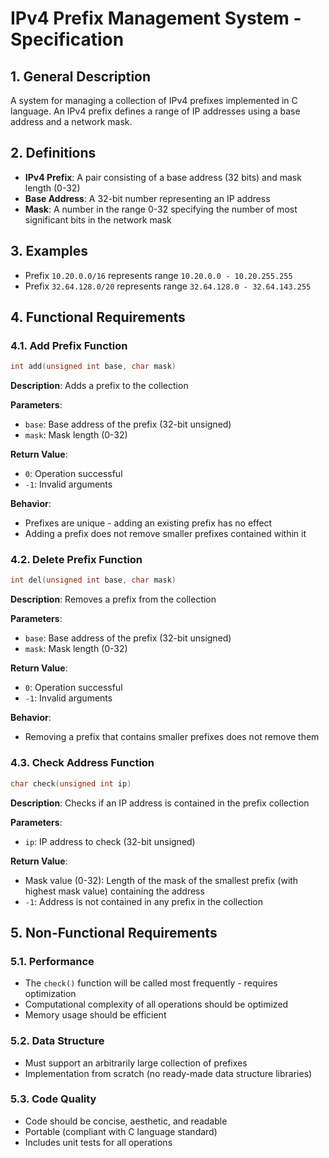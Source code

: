 # IPv4 Prefix Management System - Specification

## 1. General Description

A system for managing a collection of IPv4 prefixes implemented in C language. An IPv4 prefix defines a range of IP addresses using a base address and a network mask.

## 2. Definitions

- **IPv4 Prefix**: A pair consisting of a base address (32 bits) and mask length (0-32)
- **Base Address**: A 32-bit number representing an IP address
- **Mask**: A number in the range 0-32 specifying the number of most significant bits in the network mask

## 3. Examples

- Prefix `10.20.0.0/16` represents range `10.20.0.0 - 10.20.255.255`
- Prefix `32.64.128.0/20` represents range `32.64.128.0 - 32.64.143.255`

## 4. Functional Requirements

### 4.1. Add Prefix Function
```c
int add(unsigned int base, char mask)
```

**Description**: Adds a prefix to the collection

**Parameters**:
- `base`: Base address of the prefix (32-bit unsigned)
- `mask`: Mask length (0-32)

**Return Value**:
- `0`: Operation successful
- `-1`: Invalid arguments

**Behavior**:
- Prefixes are unique - adding an existing prefix has no effect
- Adding a prefix does not remove smaller prefixes contained within it

### 4.2. Delete Prefix Function
```c
int del(unsigned int base, char mask)
```

**Description**: Removes a prefix from the collection

**Parameters**:
- `base`: Base address of the prefix (32-bit unsigned)
- `mask`: Mask length (0-32)

**Return Value**:
- `0`: Operation successful
- `-1`: Invalid arguments

**Behavior**:
- Removing a prefix that contains smaller prefixes does not remove them

### 4.3. Check Address Function
```c
char check(unsigned int ip)
```

**Description**: Checks if an IP address is contained in the prefix collection

**Parameters**:
- `ip`: IP address to check (32-bit unsigned)

**Return Value**:
- Mask value (0-32): Length of the mask of the smallest prefix (with highest mask value) containing the address
- `-1`: Address is not contained in any prefix in the collection

## 5. Non-Functional Requirements

### 5.1. Performance

- The `check()` function will be called most frequently - requires optimization
- Computational complexity of all operations should be optimized
- Memory usage should be efficient

### 5.2. Data Structure

- Must support an arbitrarily large collection of prefixes
- Implementation from scratch (no ready-made data structure libraries)

### 5.3. Code Quality

- Code should be concise, aesthetic, and readable
- Portable (compliant with C language standard)
- Includes unit tests for all operations

